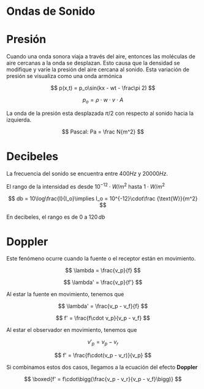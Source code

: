 # Ondas de Sonido

# Presión

Cuando una onda sonora viaja a través del aire, entonces las moléculas de aire cercanas a la onda  se desplazan. Esto causa que la densidad se modifique y varíe la presión del aire cercana al sonido. Esta variación de presión se visualiza como una onda armónica

$$
p(x,t) = p_o\sin(kx - wt - \frac\pi 2)
$$

$$
p_o = \rho\cdot w\cdot v\cdot A
$$

La onda de la presión esta desplazada $\pi/2$ con respecto al sonido hacia la izquierda.

$$
Pascal: Pa = \frac N{m^2}
$$

# Decibeles

La frecuencia del sonido se encuentra entre $400Hz$ y $20000Hz$.

El rango de la intensidad es desde $10^{-12}\cdot W /m^2$ hasta $1\cdot W/m^2$

$$
db = 10\log\frac{I}{I_o}\implies I_o = 10^{-12}\cdot\frac {\text{W}}{m^2}
$$

En decibeles, el rango es de $0$ a $120\,db$

# Doppler

Este fenómeno ocurre cuando la fuente o el receptor están en movimiento.

$$
\lambda = \frac{v_p}{f}
$$

$$
\lambda' = \frac{v_p}{f'}
$$

Al estar la fuente en movimiento, tenemos que

$$
\lambda' = \frac{v_p - v_f}{f}
$$

$$
f' = \frac{f\cdot v_p}{v_p - v_f}
$$

Al estar el observador en movimiento, tenemos que

$$
v'_p = v_p - v_r 
$$

$$
f' = \frac{f\cdot(v_p - v_r)}{v_p}
$$

Si combinamos estos dos casos, llegamos a la ecuación del efecto **Doppler**

$$
\boxed{f' = f\cdot\bigg(\frac{v_p - v_r}{v_p - v_f}\bigg)}
$$